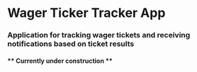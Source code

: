 # Wager Ticker Tracker App

### Application for tracking wager tickets and receiving notifications based on ticket results

#### ** Currently under construction **
